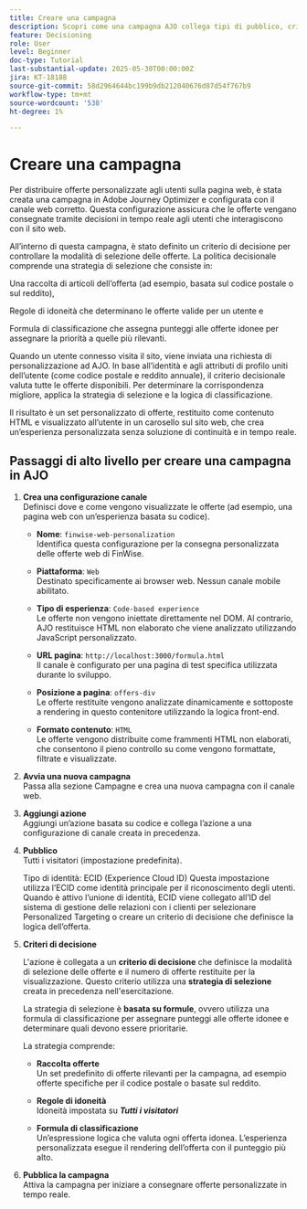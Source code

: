 ```yaml
---
title: Creare una campagna
description: Scopri come una campagna AJO collega tipi di pubblico, criteri decisionali e canali per distribuire offerte personalizzate al momento giusto tra i punti di contatto dei clienti.
feature: Decisioning
role: User
level: Beginner
doc-type: Tutorial
last-substantial-update: 2025-05-30T00:00:00Z
jira: KT-18188
source-git-commit: 58d2964644bc199b9db212040676d87d54f767b9
workflow-type: tm+mt
source-wordcount: '538'
ht-degree: 1%

---
```



# Creare una campagna

Per distribuire offerte personalizzate agli utenti sulla pagina web, è stata creata una campagna in Adobe Journey Optimizer e configurata con il canale web corretto. Questa configurazione assicura che le offerte vengano consegnate tramite decisioni in tempo reale agli utenti che interagiscono con il sito web.

All’interno di questa campagna, è stato definito un criterio di decisione per controllare la modalità di selezione delle offerte. La politica decisionale comprende una strategia di selezione che consiste in:

Una raccolta di articoli dell’offerta (ad esempio, basata sul codice postale o sul reddito),

Regole di idoneità che determinano le offerte valide per un utente e

Formula di classificazione che assegna punteggi alle offerte idonee per assegnare la priorità a quelle più rilevanti.

Quando un utente connesso visita il sito, viene inviata una richiesta di personalizzazione ad AJO. In base all’identità e agli attributi di profilo uniti dell’utente (come codice postale e reddito annuale), il criterio decisionale valuta tutte le offerte disponibili. Per determinare la corrispondenza migliore, applica la strategia di selezione e la logica di classificazione.

Il risultato è un set personalizzato di offerte, restituito come contenuto HTML e visualizzato all’utente in un carosello sul sito web, che crea un’esperienza personalizzata senza soluzione di continuità e in tempo reale.


## Passaggi di alto livello per creare una campagna in AJO

1. **Crea una configurazione canale**\
   Definisci dove e come vengono visualizzate le offerte (ad esempio, una pagina web con un’esperienza basata su codice).
   - **Nome**: `finwise-web-personalization`\
     Identifica questa configurazione per la consegna personalizzata delle offerte web di FinWise.

   - **Piattaforma**: `Web`\
     Destinato specificamente ai browser web. Nessun canale mobile abilitato.

   - **Tipo di esperienza**: `Code-based experience`\
     Le offerte non vengono iniettate direttamente nel DOM. Al contrario, AJO restituisce HTML non elaborato che viene analizzato utilizzando JavaScript personalizzato.

   - **URL pagina**: `http://localhost:3000/formula.html`\
     Il canale è configurato per una pagina di test specifica utilizzata durante lo sviluppo.

   - **Posizione a pagina**: `offers-div`\
     Le offerte restituite vengono analizzate dinamicamente e sottoposte a rendering in questo contenitore utilizzando la logica front-end.

   - **Formato contenuto**: `HTML`\
     Le offerte vengono distribuite come frammenti HTML non elaborati, che consentono il pieno controllo su come vengono formattate, filtrate e visualizzate.


2. **Avvia una nuova campagna**\
   Passa alla sezione Campagne e crea una nuova campagna con il canale web.

3. **Aggiungi azione**\
   Aggiungi un’azione basata su codice e collega l’azione a una configurazione di canale creata in precedenza.



4. **Pubblico**\
   Tutti i visitatori (impostazione predefinita).

   Tipo di identità: ECID (Experience Cloud ID)
Questa impostazione utilizza l’ECID come identità principale per il riconoscimento degli utenti. Quando è attivo l’unione di identità, ECID viene collegato all’ID del sistema di gestione delle relazioni con i clienti per selezionare Personalized Targeting o creare un criterio di decisione che definisce la logica dell’offerta.

5. **Criteri di decisione**


   L&#39;azione è collegata a un **criterio di decisione** che definisce la modalità di selezione delle offerte e il numero di offerte restituite per la visualizzazione. Questo criterio utilizza una **strategia di selezione** creata in precedenza nell&#39;esercitazione.

   La strategia di selezione è **basata su formule**, ovvero utilizza una formula di classificazione per assegnare punteggi alle offerte idonee e determinare quali devono essere prioritarie.

   La strategia comprende:

   - **Raccolta offerte**\
     Un set predefinito di offerte rilevanti per la campagna, ad esempio offerte specifiche per il codice postale o basate sul reddito.

   - **Regole di idoneità**\
     Idoneità impostata su **_Tutti i visitatori_**

   - **Formula di classificazione**\
     Un’espressione logica che valuta ogni offerta idonea. L’esperienza personalizzata esegue il rendering dell’offerta con il punteggio più alto.



6. **Pubblica la campagna**\
   Attiva la campagna per iniziare a consegnare offerte personalizzate in tempo reale.





